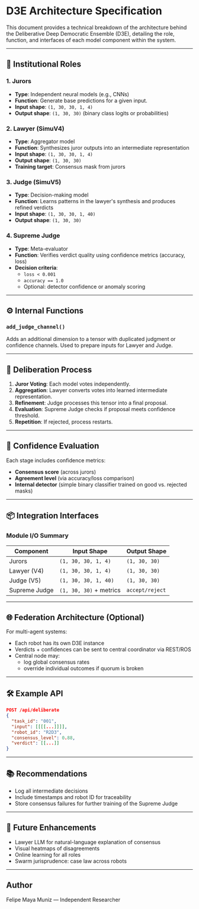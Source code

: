 # D3E Architecture Specification

This document provides a technical breakdown of the architecture behind the Deliberative Deep Democratic Ensemble (D3E), detailing the role, function, and interfaces of each model component within the system.

---

## 🧠 Institutional Roles

### 1. Jurors
- **Type**: Independent neural models (e.g., CNNs)
- **Function**: Generate base predictions for a given input.
- **Input shape**: `(1, 30, 30, 1, 4)`
- **Output shape**: `(1, 30, 30)` (binary class logits or probabilities)

### 2. Lawyer (SimuV4)
- **Type**: Aggregator model
- **Function**: Synthesizes juror outputs into an intermediate representation
- **Input shape**: `(1, 30, 30, 1, 4)`
- **Output shape**: `(1, 30, 30)`
- **Training target**: Consensus mask from jurors

### 3. Judge (SimuV5)
- **Type**: Decision-making model
- **Function**: Learns patterns in the lawyer's synthesis and produces refined verdicts
- **Input shape**: `(1, 30, 30, 1, 40)`
- **Output shape**: `(1, 30, 30)`

### 4. Supreme Judge
- **Type**: Meta-evaluator
- **Function**: Verifies verdict quality using confidence metrics (accuracy, loss)
- **Decision criteria**:
  - `loss < 0.001`
  - `accuracy == 1.0`
  - Optional: detector confidence or anomaly scoring

---

## ⚙️ Internal Functions

### `add_judge_channel()`
Adds an additional dimension to a tensor with duplicated judgment or confidence channels. Used to prepare inputs for Lawyer and Judge.

---

## 🔄 Deliberation Process

1. **Juror Voting**: Each model votes independently.
2. **Aggregation**: Lawyer converts votes into learned intermediate representation.
3. **Refinement**: Judge processes this tensor into a final proposal.
4. **Evaluation**: Supreme Judge checks if proposal meets confidence threshold.
5. **Repetition**: If rejected, process restarts.

---

## 🧪 Confidence Evaluation

Each stage includes confidence metrics:
- **Consensus score** (across jurors)
- **Agreement level** (via accuracy/loss comparison)
- **Internal detector** (simple binary classifier trained on good vs. rejected masks)

---

## 📦 Integration Interfaces

### Module I/O Summary
| Component     | Input Shape               | Output Shape            |
|---------------|----------------------------|--------------------------|
| Jurors        | `(1, 30, 30, 1, 4)`        | `(1, 30, 30)`           |
| Lawyer (V4)   | `(1, 30, 30, 1, 4)`        | `(1, 30, 30)`           |
| Judge (V5)    | `(1, 30, 30, 1, 40)`       | `(1, 30, 30)`           |
| Supreme Judge | `(1, 30, 30)` + metrics    | `accept/reject`         |

---

## 🌐 Federation Architecture (Optional)

For multi-agent systems:
- Each robot has its own D3E instance
- Verdicts + confidences can be sent to central coordinator via REST/ROS
- Central node may:
  - log global consensus rates
  - override individual outcomes if quorum is broken

---

## 🛠️ Example API
```json
POST /api/deliberate
{
  "task_id": "001",
  "input": [[[[...]]]],
  "robot_id": "R2D3",
  "consensus_level": 0.88,
  "verdict": [[...]]
}
```

---

## 📚 Recommendations
- Log all intermediate decisions
- Include timestamps and robot ID for traceability
- Store consensus failures for further training of the Supreme Judge

---

## 🔮 Future Enhancements
- Lawyer LLM for natural-language explanation of consensus
- Visual heatmaps of disagreements
- Online learning for all roles
- Swarm jurisprudence: case law across robots

---

## Author
Felipe Maya Muniz — Independent Researcher